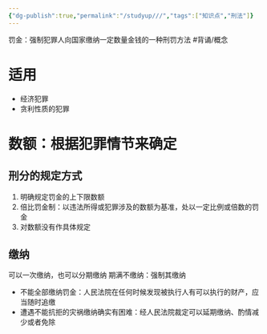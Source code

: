 ```yaml
---
{"dg-publish":true,"permalink":"/studyup///","tags":["知识点","刑法"]}
---
```


罚金：强制犯罪人向国家缴纳一定数量金钱的一种刑罚方法 #背诵/概念 
# 适用
- 经济犯罪
- 贪利性质的犯罪
# 数额：根据犯罪情节来确定
## 刑分的规定方式
1. 明确规定罚金的上下限数额
2. 倍比罚金制：以违法所得或犯罪涉及的数额为基准，处以一定比例或倍数的罚金
3. 对数额没有作具体规定
## 缴纳
可以一次缴纳，也可以分期缴纳
期满不缴纳：强制其缴纳
- 不能全部缴纳罚金：人民法院在任何时候发现被执行人有可以执行的财产，应当随时追缴
- 遭遇不能抗拒的灾祸缴纳确实有困难：经人民法院裁定可以延期缴纳、酌情减少或者免除